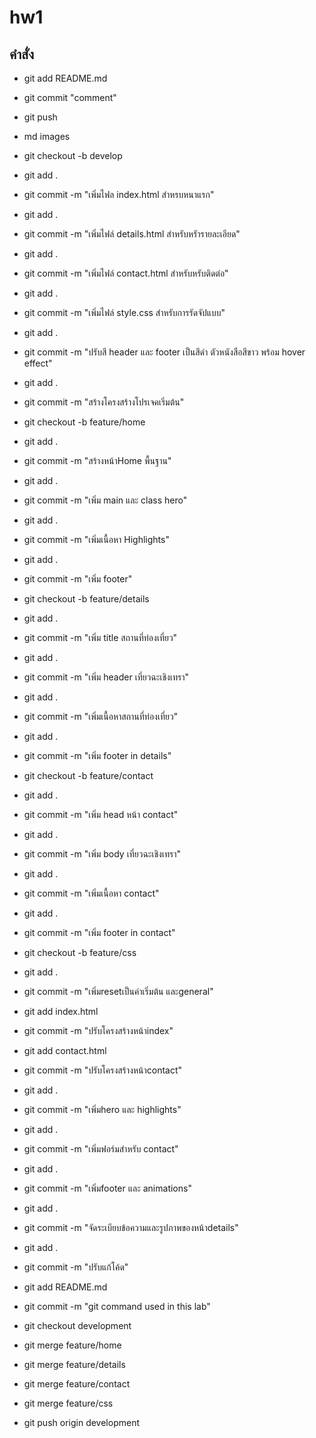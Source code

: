 # hw1 
## คำสั่ง
- git add README.md
- git commit "comment"
- git push
- md images
- git checkout -b develop
- git add .
- git commit -m "เพิ่มไฟล index.html สำหรบหนาแรก"
- git add .
- git commit -m "เพิ่มไฟล์ details.html สำหรับหรัารายละเอียด"
- git add .
- git commit -m "เพิ่มไฟล์ contact.html สำหรับหรับติดต่อ"
- git add .
- git commit -m "เพิ่มไฟล์ style.css สำหรับการรัดจัปแบบ"
- git add .
- git commit -m "ปรับสี header และ footer เป็นสีดำ ตัวหนังสือสีขาว พร้อม hover effect"
- git add .
- git commit -m "สร้างโครงสร้างโปรเจคเริ่มต้น"
- git checkout -b feature/home
- git add .
- git commit -m "สร้างหน้าHome พื้นฐาน"
- git add .
- git commit -m "เพิ่ม main และ class hero"
- git add .
- git commit -m "เพิ่มเนื้อหา Highlights"
- git add .
- git commit -m "เพิ่ม footer"

- git checkout -b feature/details
- git add .
- git commit -m "เพิ่ม title สถานที่ท่องเที่ยว"
- git add .
- git commit -m "เพิ่ม header เที่ยวฉะเชิงเทรา"
- git add .
- git commit -m "เพิ่มเนื้อหาสถานที่ท่องเที่ยว"
- git add .
- git commit -m "เพิ่ม footer in details"

- git checkout -b feature/contact
- git add .
- git commit -m "เพิ่ม head หน้า contact"
- git add .
- git commit -m "เพิ่ม body เที่ยวฉะเชิงเทรา"
- git add .
- git commit -m "เพิ่มเนื้อหา contact"
- git add .
- git commit -m "เพิ่ม footer in contact" 

- git checkout -b feature/css
- git add .
- git commit -m "เพิ่มresetเป็นค่าเริ่มต้น และgeneral"
- git add index.html
- git commit -m "ปรับโครงสร้างหน้าindex"
- git add contact.html
- git commit -m "ปรับโครงสร้างหน้าcontact"
- git add .
- git commit -m "เพิ่มhero และ highlights"
- git add .
- git commit -m "เพิ่มฟอร์มสำหรับ contact"
- git add .
- git commit -m "เพิ่มfooter และ animations"
- git add .
- git commit -m "จัดระเบียบข้อความและรูปภาพของหน้าdetails"
- git add .
- git commit -m "ปรับแก้โค้ด"	
- git add README.md
- git commit -m "git command used in this lab"
- git checkout development
- git merge feature/home
- git merge feature/details
- git merge feature/contact
- git merge feature/css
- git push origin development